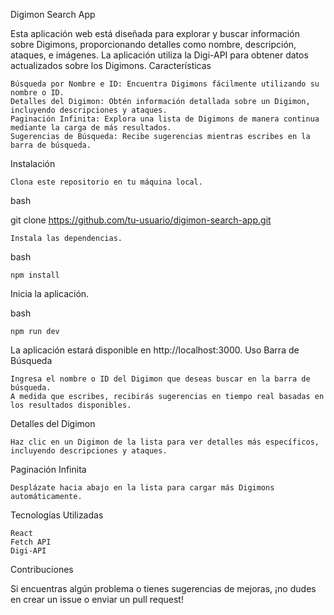 Digimon Search App

Esta aplicación web está diseñada para explorar y buscar información sobre Digimons, proporcionando detalles como nombre, descripción, ataques, e imágenes. La aplicación utiliza la Digi-API para obtener datos actualizados sobre los Digimons.
Características

    Búsqueda por Nombre e ID: Encuentra Digimons fácilmente utilizando su nombre o ID.
    Detalles del Digimon: Obtén información detallada sobre un Digimon, incluyendo descripciones y ataques.
    Paginación Infinita: Explora una lista de Digimons de manera continua mediante la carga de más resultados.
    Sugerencias de Búsqueda: Recibe sugerencias mientras escribes en la barra de búsqueda.

Instalación

    Clona este repositorio en tu máquina local.

bash

git clone https://github.com/tu-usuario/digimon-search-app.git

    Instala las dependencias.

bash

    npm install

Inicia la aplicación.

bash

    npm run dev

La aplicación estará disponible en http://localhost:3000.
Uso
Barra de Búsqueda

    Ingresa el nombre o ID del Digimon que deseas buscar en la barra de búsqueda.
    A medida que escribes, recibirás sugerencias en tiempo real basadas en los resultados disponibles.

Detalles del Digimon

    Haz clic en un Digimon de la lista para ver detalles más específicos, incluyendo descripciones y ataques.

Paginación Infinita

    Desplázate hacia abajo en la lista para cargar más Digimons automáticamente.

Tecnologías Utilizadas

    React
    Fetch API
    Digi-API

Contribuciones

Si encuentras algún problema o tienes sugerencias de mejoras, ¡no dudes en crear un issue o enviar un pull request!